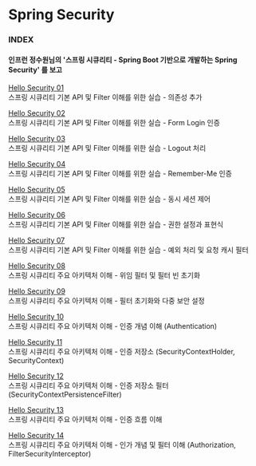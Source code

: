# Spring Security

### INDEX

#### 인프런 정수원님의 '스프링 시큐리티 - Spring Boot 기반으로 개발하는 Spring Security' 를 보고

[Hello Security 01](https://github.com/oh29oh29/spring-security-study/tree/master/hello-security-01)  
스프링 시큐리티 기본 API 및 Filter 이해를 위한 실습 - 의존성 추가

[Hello Security 02](https://github.com/oh29oh29/spring-security-study/tree/master/hello-security-02)  
스프링 시큐리티 기본 API 및 Filter 이해를 위한 실습 - Form Login 인증

[Hello Security 03](https://github.com/oh29oh29/spring-security-study/tree/master/hello-security-03)  
스프링 시큐리티 기본 API 및 Filter 이해를 위한 실습 - Logout 처리

[Hello Security 04](https://github.com/oh29oh29/spring-security-study/tree/master/hello-security-04)  
스프링 시큐리티 기본 API 및 Filter 이해를 위한 실습 - Remember-Me 인증

[Hello Security 05](https://github.com/oh29oh29/spring-security-study/tree/master/hello-security-05)  
스프링 시큐리티 기본 API 및 Filter 이해를 위한 실습 - 동시 세션 제어

[Hello Security 06](https://github.com/oh29oh29/spring-security-study/tree/master/hello-security-06)  
스프링 시큐리티 기본 API 및 Filter 이해를 위한 실습 - 권한 설정과 표현식

[Hello Security 07](https://github.com/oh29oh29/spring-security-study/tree/master/hello-security-07)  
스프링 시큐리티 기본 API 및 Filter 이해를 위한 실습 - 예외 처리 및 요청 캐시 필터

[Hello Security 08](https://github.com/oh29oh29/spring-security-study/tree/master/hello-security-08)  
스프링 시큐리티 주요 아키텍처 이해 - 위임 필터 및 필터 빈 초기화

[Hello Security 09](https://github.com/oh29oh29/spring-security-study/tree/master/hello-security-09)  
스프링 시큐리티 주요 아키텍처 이해 - 필터 초기화와 다중 보안 설정

[Hello Security 10](https://github.com/oh29oh29/spring-security-study/tree/master/hello-security-10)  
스프링 시큐리티 주요 아키텍처 이해 - 인증 개념 이해 (Authentication)

[Hello Security 11](https://github.com/oh29oh29/spring-security-study/tree/master/hello-security-11)  
스프링 시큐리티 주요 아키텍처 이해 - 인증 저장소 (SecurityContextHolder, SecurityContext)

[Hello Security 12](https://github.com/oh29oh29/spring-security-study/tree/master/hello-security-12)  
스프링 시큐리티 주요 아키텍처 이해 - 인증 저장소 필터 (SecurityContextPersistenceFilter)

[Hello Security 13](https://github.com/oh29oh29/spring-security-study/tree/master/hello-security-13)  
스프링 시큐리티 주요 아키텍처 이해 - 인증 흐름 이해

[Hello Security 14](https://github.com/oh29oh29/spring-security-study/tree/master/hello-security-14)  
스프링 시큐리티 주요 아키텍처 이해 - 인가 개념 및 필터 이해 (Authorization, FilterSecurityInterceptor)